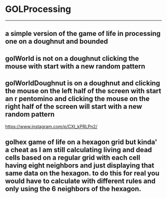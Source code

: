 # GOLProcessing

----
a simple version of the game of life in processing one on a doughnut and bounded
------
golWorld is not on a doughnut clicking the mouse with start with a new random pattern
-----
 golWorldDoughnut is on a doughnut and clicking the mouse on the left half of the screen with start an r pentomino 
 and clicking the mouse on the right half of the screen will start with a new random pattern
---------
https://www.instagram.com/p/CXI_kPRLPn2/

 golhex game of life on a hexagon grid but kinda' a cheat as I am still calculating living and dead cells based on a regular grid with each cell having eight neighbors and just displaying that same data on the hexagon.  to do this for real you would have to calculate with different rules and only using the 6 neighbors of the hexagon.
-------
